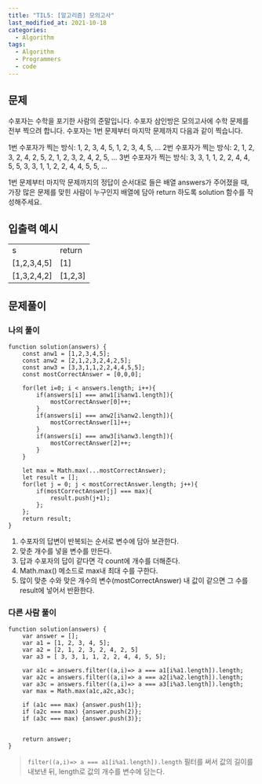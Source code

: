```yaml
---
title: "TIL5: [알고리즘] 모의고사"
last_modified_at: 2021-10-18
categories: 
  - Algorithm
tags:
  - Algorithm
  - Programmers
  - code
---
```


## 문제
수포자는 수학을 포기한 사람의 준말입니다. 수포자 삼인방은 모의고사에 수학 문제를 전부 찍으려 합니다. 수포자는 1번 문제부터 마지막 문제까지 다음과 같이 찍습니다.

1번 수포자가 찍는 방식: 1, 2, 3, 4, 5, 1, 2, 3, 4, 5, ...
2번 수포자가 찍는 방식: 2, 1, 2, 3, 2, 4, 2, 5, 2, 1, 2, 3, 2, 4, 2, 5, ...
3번 수포자가 찍는 방식: 3, 3, 1, 1, 2, 2, 4, 4, 5, 5, 3, 3, 1, 1, 2, 2, 4, 4, 5, 5, ...

1번 문제부터 마지막 문제까지의 정답이 순서대로 들은 배열 answers가 주어졌을 때, 가장 많은 문제를 맞힌 사람이 누구인지 배열에 담아 return 하도록 solution 함수를 작성해주세요.

## 입출력 예시
<table>
  <tbody>
  	<tr>
		<td>s</td>
		<td>return</td>
	</tr>
	<tr>
		<td>[1,2,3,4,5]</td>
		<td>[1]</td>
	</tr>
	<tr>
		<td>[1,3,2,4,2]</td>
		<td>[1,2,3]</td>
	</tr>
  </tbody>
</table>


## 문제풀이 

### 나의 풀이 
```
function solution(answers) {
    const anw1 = [1,2,3,4,5];
    const anw2 = [2,1,2,3,2,4,2,5];
    const anw3 = [3,3,1,1,2,2,4,4,5,5];
    const mostCorrectAnswer = [0,0,0];
    
    for(let i=0; i < answers.length; i++){
        if(answers[i] === anw1[i%anw1.length]){
            mostCorrectAnswer[0]++;
        } 
        if(answers[i] === anw2[i%anw2.length]){
            mostCorrectAnswer[1]++;
        }
        if(answers[i] === anw3[i%anw3.length]){
            mostCorrectAnswer[2]++;
        }
    }
    
    let max = Math.max(...mostCorrectAnswer);
    let result = [];
    for(let j = 0; j < mostCorrectAnswer.length; j++){
        if(mostCorrectAnswer[j] === max){
            result.push(j+1);
        };
    };
    return result;   
}
```
1) 수포자의 답변이 반복되는 순서로 변수에 담아 보관한다.<br/>
2) 맞춘 개수를 넣을 변수를 만든다.<br/>
3) 답과 수포자의 답이 같다면 각 count에 개수를 더해준다.<br/>
4) Math.max() 메소드로 max내 최대 수를 구한다. <br/> 
5) 많이 맞춘 수와 맞은 개수의 변수(mostCorrectAnswer) 내 값이 같으면 그 수를 result에 넣어서 반환한다. 

### 다른 사람 풀이
```
function solution(answers) {
    var answer = [];
    var a1 = [1, 2, 3, 4, 5];
    var a2 = [2, 1, 2, 3, 2, 4, 2, 5]
    var a3 = [ 3, 3, 1, 1, 2, 2, 4, 4, 5, 5];

    var a1c = answers.filter((a,i)=> a === a1[i%a1.length]).length;
    var a2c = answers.filter((a,i)=> a === a2[i%a2.length]).length;
    var a3c = answers.filter((a,i)=> a === a3[i%a3.length]).length;
    var max = Math.max(a1c,a2c,a3c);

    if (a1c === max) {answer.push(1)};
    if (a2c === max) {answer.push(2)};
    if (a3c === max) {answer.push(3)};


    return answer;
}

```
>`filter((a,i)=> a === a1[i%a1.length]).length` 필터를 써서 값의 길이를 내보낸 뒤, length로 값의 개수를 변수에 담는다. 
